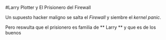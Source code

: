 #Larry Plotter y El Prisionero del Firewall

Un supuesto hacker maligno se salta el *Firewall* y siembre el *kernel panic*.

Pero reswulta que el prisionero es familia de ** Larry ** y que es de los buenos
